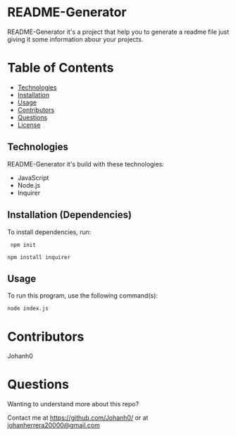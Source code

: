 # README-Generator

README-Generator it's a project that help you to generate a readme file just giving it some information abour your projects.


# Table of Contents

- [Technologies](#technologies)
- [Installation](#installation)
- [Usage](#usage)
- [Contributors](#contributors)
- [Questions](#questions)
- [License](#license)

## Technologies

README-Generator it's build with these technologies:

- JavaScript
- Node.js
- Inquirer

## Installation (Dependencies)

  To install dependencies, run:

 ```
  npm init
  ```
  
  ```
  npm install inquirer
  ```

  ## Usage

  To run this program, use the following command(s):

  ```
  node index.js
  ```

  # Contributors

  Johanh0

  # Questions

  Wanting to understand more about this repo?

  Contact me at https://github.com/Johanh0/ or at johanherrera20000@gmail.com
